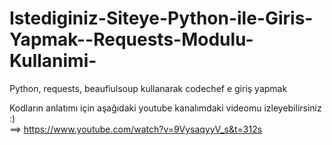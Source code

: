 # Istediginiz-Siteye-Python-ile-Giris-Yapmak--Requests-Modulu-Kullanimi-
Python, requests, beaufiulsoup kullanarak codechef e giriş yapmak  

Kodların anlatımı için aşağıdaki youtube kanalımdaki videomu izleyebilirsiniz :)  
==> https://www.youtube.com/watch?v=9VysaqyyV_s&t=312s
